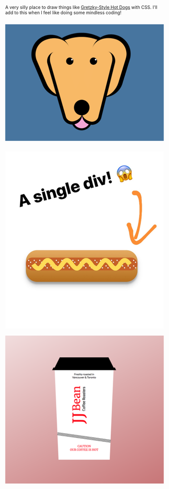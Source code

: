 A very silly place to draw things like [Gretzky-Style Hot Dogs](https://www.instagram.com/gretzkystylehotdog/) with CSS. I'll add to this when I feel like doing some mindless coding!

![A golden retriever](screenshots/finnegan.png)
---
![A hot dog with mustard and onions on it](screenshots/hotdog.png)
--- 
![A jj bean coffee cup](screenshots/jj-bean.png)
